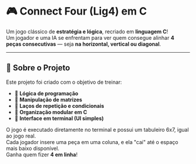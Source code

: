# 🎮 Connect Four (Lig4) em C

Um jogo clássico de **estratégia e lógica**, recriado em **linguagem C**!  
Um jogador e uma IA se enfrentam para ver quem consegue alinhar **4 peças consecutivas** — seja **na horizontal, vertical ou diagonal**.

---

## 🧩 Sobre o Projeto

Este projeto foi criado com o objetivo de treinar:

- 🧠 **Lógica de programação**
- 🧱 **Manipulação de matrizes**
- 🔁 **Laços de repetição e condicionais**
- 🧩 **Organização modular em C**
- 🎨 **Interface em terminal (UI simples)**

O jogo é executado diretamente no terminal e possui um tabuleiro 6x7, igual ao jogo real.  
Cada jogador insere uma peça em uma coluna, e ela "cai" até o espaço mais baixo disponível.  
Ganha quem fizer **4 em linha**!
